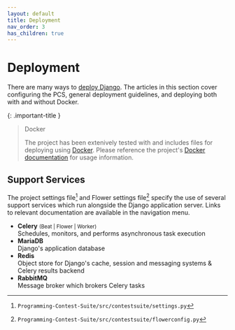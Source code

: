 ```yaml
---
layout: default
title: Deployment
nav_order: 3
has_children: true
---
```


# Deployment

There are many ways to [deploy Django](https://docs.djangoproject.com/en/4.2/howto/deployment/). The articles in this section cover configuring the PCS, general deployment guidelines, and deploying both with and without Docker.

{: .important-title }
> Docker
>
> The project has been extenively tested with and includes files for deploying using [Docker](https://www.docker.com/). Please reference the project's [Docker documentation](/deployment/docker/) for usage information.

## Support Services

The project settings file[^1] and Flower settings file[^2] specify the use of several support services which run alongside the Django application server. Links to relevant documentation are available in the navigation menu.

- **Celery** <small>(Beat | Flower | Worker)</small>  
    Schedules, monitors, and performs asynchronous task execution
- **MariaDB**  
    Django's application database
- **Redis**  
    Object store for Django's cache, session and messaging systems & Celery results backend
- **RabbitMQ**  
    Message broker which brokers Celery tasks

[^1]: `Programming-Contest-Suite/src/contestsuite/settings.py`
[^2]: `Programming-Contest-Suite/src/contestsuite/flowerconfig.py`
